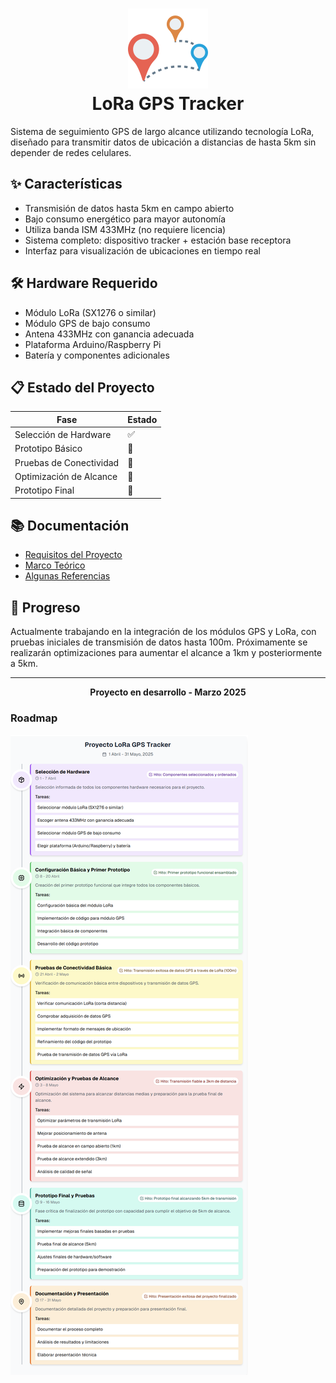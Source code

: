 # <div align="center">
<h1 align="center">
  <img src="https://raw.githubusercontent.com/Yrrrrrf/lora-tracker/main/resources/img/map.png" alt="LoRa Tracker Logo" width="128" height="128">
  <div align="center">LoRa GPS Tracker</div>
</h1>

Sistema de seguimiento GPS de largo alcance utilizando tecnología LoRa, diseñado para transmitir datos de ubicación a distancias de hasta 5km sin depender de redes celulares.

## ✨ Características

- Transmisión de datos hasta 5km en campo abierto
- Bajo consumo energético para mayor autonomía
- Utiliza banda ISM 433MHz (no requiere licencia)
- Sistema completo: dispositivo tracker + estación base receptora
- Interfaz para visualización de ubicaciones en tiempo real

## 🛠️ Hardware Requerido

- Módulo LoRa (SX1276 o similar)
- Módulo GPS de bajo consumo
- Antena 433MHz con ganancia adecuada
- Plataforma Arduino/Raspberry Pi
- Batería y componentes adicionales

## 📋 Estado del Proyecto

| Fase | Estado |
|------|--------|
| Selección de Hardware | ✅ |
| Prototipo Básico | 🔄 |
| Pruebas de Conectividad | 🔄 |
| Optimización de Alcance | 📅 |
| Prototipo Final | 📅 |

## 📚 Documentación

- [Requisitos del Proyecto](log/00-requisitos.md)
- [Marco Teórico](log/01-marco-teorico.md)
- [Algunas Referencias](log/ref.md)

## 📝 Progreso

Actualmente trabajando en la integración de los módulos GPS y LoRa, con pruebas iniciales de transmisión de datos hasta 100m. Próximamente se realizarán optimizaciones para aumentar el alcance a 1km y posteriormente a 5km.

---

<div align="center">
  <b>Proyecto en desarrollo - Marzo 2025</b>
</div>

### Roadmap

![Roadmap](/resources/img/road-map.png)
